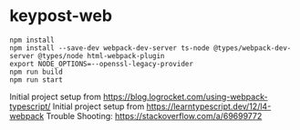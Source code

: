 # keypost-web

```
npm install
npm install --save-dev webpack-dev-server ts-node @types/webpack-dev-server @types/node html-webpack-plugin
export NODE_OPTIONS=--openssl-legacy-provider
npm run build
npm run start
```

Initial project setup from https://blog.logrocket.com/using-webpack-typescript/
Initial project setup from https://learntypescript.dev/12/l4-webpack
Trouble Shooting: https://stackoverflow.com/a/69699772


